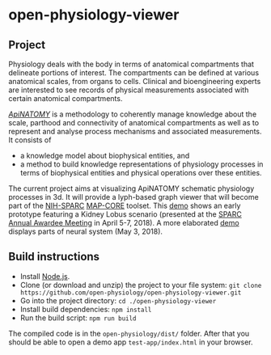 # open-physiology-viewer  

## Project
Physiology deals with the body in terms of anatomical compartments that delineate portions of  interest. The compartments can be defined at various anatomical scales, from organs to cells.  Clinical and bioengineering experts are interested to see records of physical measurements  associated with certain anatomical compartments.  

[_ApiNATOMY_](http://open-physiology.org/apinatomy-toolkit/index.html) is a methodology to coherently manage knowledge about the scale, parthood and connectivity of anatomical compartments as well as to represent and analyse process mechanisms and associated measurements. It consists of   
* a knowledge model about biophysical entities, and   
* a method to build knowledge representations of physiology processes in terms of  biophysical entities and physical operations over these entities.

The current project aims at visualizing ApiNATOMY schematic physiology processes in 3d. It will provide a lyph-based graph viewer that will become part of the [NIH-SPARC](https://commonfund.nih.gov/sparc) [MAP-CORE](https://projectreporter.nih.gov/project_info_description.cfm?aid=9538432) toolset.
This [demo](http://open-physiology.org/demo/open-physiology-viewer/kidney/app/index.html) shows 
an early prototype featuring a Kidney Lobus scenario (presented at the [SPARC Annual Awardee Meeting](https://ww2.eventrebels.com/er/EventHomePage/CustomPage.jsp?ActivityID=24712&ItemID=86668) in April 5-7, 2018).
A more elaborated [demo](http://open-physiology.org/demo/open-physiology-viewer/neural/index.html)
displays parts of neural system (May 3, 2018). 

## Build instructions
* Install  [Node.js](https://nodejs.org/).    
* Clone (or download and unzip) the project to your file system: `git clone https://github.com/open-physiology/open-physiology-viewer.git`
* Go into the project directory: `cd ./open-physiology-viewer`
* Install build dependencies: `npm install`
* Run the build script: `npm run build`

The compiled code is in the `open-physiology/dist/` folder. After that you should be able to open a demo app `test-app/index.html` in your browser.
